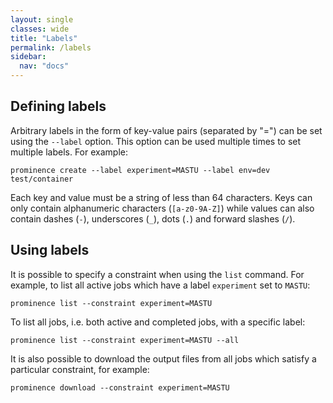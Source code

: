 ```yaml
---
layout: single
classes: wide
title: "Labels"
permalink: /labels
sidebar:
  nav: "docs"
---
```


## Defining labels 
Arbitrary labels in the form of key-value pairs (separated by "=") can be set using the `--label` option. This option can be used multiple times to set multiple labels. For example:
```
prominence create --label experiment=MASTU --label env=dev test/container
```
Each key and value must be a string of less than 64 characters. Keys can only contain alphanumeric characters (`[a-z0-9A-Z]`) while values can also contain dashes (`-`), underscores (`_`), dots (`.`) and forward slashes (`/`).

## Using labels
It is possible to specify a constraint when using the `list` command. For example, to list all active jobs which have a label `experiment` set to `MASTU`:
```
prominence list --constraint experiment=MASTU
```
To list all jobs, i.e. both active and completed jobs, with a specific label:
```
prominence list --constraint experiment=MASTU --all
```

It is also possible to download the output files from all jobs which satisfy a particular constraint, for example:
```
prominence download --constraint experiment=MASTU
```

